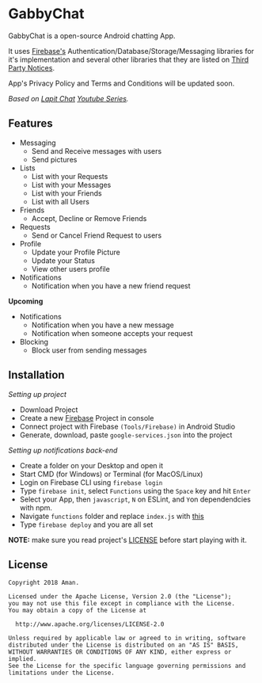 # GabbyChat

GabbyChat is a open-source Android chatting App.

It uses [Firebase's](https://firebase.google.com) Authentication/Database/Storage/Messaging libraries for it's implementation and several other libraries that they are listed on [Third Party Notices](THIRD_PARTY_NOTICES.md).

App's Privacy Policy and Terms and Conditions will be updated soon.

_Based on [Lapit Chat](https://github.com/akshayejh/Lapit---Android-Firebase-Chat-App) [Youtube Series](https://www.youtube.com/playlist?list=PLGCjwl1RrtcQ3o2jmZtwu2wXEA4OIIq53)._

## Features 

- Messaging
  - Send and Receive messages with users
  - Send pictures
- Lists
  - List with your Requests
  - List with your Messages
  - List with your Friends
  - List with all Users
- Friends
  - Accept, Decline or Remove Friends
- Requests
  - Send or Cancel Friend Request to users
- Profile
  - Update your Profile Picture
  - Update your Status
  - View other users profile
- Notifications
  - Notification when you have a new friend request

**Upcoming**

- Notifications
  - Notification when you have a new message
  - Notification when someone accepts your request
- Blocking
  - Block user from sending messages

## Installation

*Setting up project*

- Download Project
- Create a new [Firebase](https://firebase.google.com) Project in console
- Connect project with Firebase `(Tools/Firebase)` in Android Studio
- Generate, download, paste `google-services.json` into the project

*Setting up notifications back-end*

- Create a folder on your Desktop and open it
- Start CMD (for Windows) or Terminal (for MacOS/Linux)
- Login on Firebase CLI using `firebase login`
- Type `firebase init`, select `Functions` using the `Space` key and hit `Enter`
- Select your App, then `javascript`, `N` on ESLint, and `Y`on dependendcies with npm.
- Navigate `functions` folder and replace `index.js` with [this](note.js)
- Type `firebase deploy` and you are all set

**NOTE:** make sure you read project's [LICENSE](LICENSE.md) before start playing with it.

## License

```
Copyright 2018 Aman.

Licensed under the Apache License, Version 2.0 (the "License");
you may not use this file except in compliance with the License.
You may obtain a copy of the License at

  http://www.apache.org/licenses/LICENSE-2.0

Unless required by applicable law or agreed to in writing, software
distributed under the License is distributed on an "AS IS" BASIS,
WITHOUT WARRANTIES OR CONDITIONS OF ANY KIND, either express or implied.
See the License for the specific language governing permissions and
limitations under the License.
